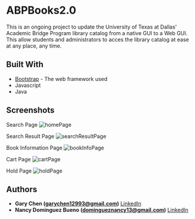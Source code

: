 # ABPBooks2.0

This is an ongoing project to update the University of Texas at Dallas' Academic Bridge Program library catalog from a native GUI to a Web GUI. This allow students and administrators to acces the library catalog at ease at any place, any time.

## Built With

* [Bootstrap](https://getbootstrap.com/) - The web framework used
* Javascript
* Java

## Screenshots

Search Page
![homePage](https://user-images.githubusercontent.com/43253326/65056380-5fc94c80-d936-11e9-9dc8-fe370db13b1b.png)

Search Result Page
![searchResultPage](https://user-images.githubusercontent.com/43253326/65056520-9737f900-d936-11e9-8695-48bec0de2ce3.png)

Book Information Page
![bookInfoPage](https://user-images.githubusercontent.com/43253326/65056532-a323bb00-d936-11e9-913c-3a3220562d9f.png)

Cart Page
![cartPage](https://user-images.githubusercontent.com/43253326/65056554-b040aa00-d936-11e9-9441-5d8a06f00339.png)

Hold Page
![holdPage](https://user-images.githubusercontent.com/43253326/65056574-bafb3f00-d936-11e9-9737-e09f2bbfbc25.png)

## Authors

* **Gary Chen (garychen12993@gmail.com)** [LinkedIn](https://www.linkedin.com/in/gary-chen-29382492/)
* **Nancy Dominguez Bueno (domingueznancy13@gmail.com)** [LinkedIn](https://www.linkedin.com/in/domingueznancy?trk=people-guest_profile-result-card_result-card_full-click)
